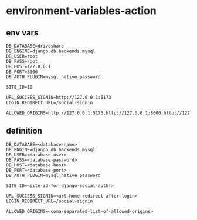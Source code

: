 # environment-variables-action

## env vars

    DB_DATABASE=driveshare
    DB_ENGINE=django.db.backends.mysql
    DB_USER=root
    DB_PASS=root
    DB_HOST=127.0.0.1
    DB_PORT=3306
    DB_AUTH_PLUGIN=mysql_native_password

    SITE_ID=10

    URL_SUCCESS_SIGNIN=http://127.0.0.1:5173
    LOGIN_REDIRECT_URL=/social-signin

    ALLOWED_ORIGINS=http://127.0.0.1:5173,http://127.0.0.1:8000,http://127.0.0.1:4000

## definition

    DB_DATABASE=<database-name>
    DB_ENGINE=django.db.backends.mysql
    DB_USER=<database-user>
    DB_PASS=<database-password>
    DB_HOST=<database-host>
    DB_PORT=<database-port>
    DB_AUTH_PLUGIN=mysql_native_password

    SITE_ID=<site-id-for-django-social-auth!>

    URL_SUCCESS_SIGNIN=<url-home-redirect-after-login>
    LOGIN_REDIRECT_URL=/social-signin

    ALLOWED_ORIGINS=<coma-separated-list-of-allowed-origins>
